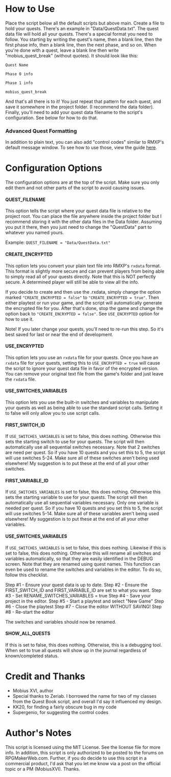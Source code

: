# How to Use

Place the script below all the default scripts but above main.
Create a file to hold your quests. There's an example in "Data/QuestData.txt".
The quest data file will hold all your quests. There's a special format you need to follow.
You starting by writing the quest's name, then a blank line, then the first phase info, then
a blank line, then the next phase, and so on. When you're done with a quest, leave a blank
line then write "mobius_quest_break" (without quotes). It should look like this:

```text
Quest Name

Phase 0 info

Phase 1 info

mobius_quest_break
```

And that's all there is to it! You just repeat that pattern for each quest, 
and save it somewhere in the project folder. (I recommend the data folder).
Finally, you'll need to add your quest data filename to the script's configuration.
See below for how to do that.

### Advanced Quest Formatting
In addition to plain text, you can also add "control codes" similar to RMXP's default message window.
To see how to use those, view the guide [here](https://github.com/darmes/Mobius-Quest-Journal/blob/f3cf242013f8091e9a3864acee3a65a0f8700ad3/Using%20Control%20Codes%20in%20Your%20Quests.pdf).

# Configuration Options

The configuration options are at the top of the script. Make sure you only edit them
and not other parts of the script to avoid causing issues.

#### QUEST_FILENAME
This option tells the script where your quest data file is relative to the project root.
You can place the file anywhere inside the project folder but I recommend storing it
with the other data files in the Data folder. Assuming you put it there, then you just
need to change the "QuestData" part to whatever you named yours.

Example: `QUEST_FILENAME = "Data/QuestData.txt"`

#### CREATE_ENCRYPTED
This option lets you convert your plain text file into RMXP's `rxdata` format.
This format is slightly more secure and can prevent players from being able
to simply read all of your quests directly. Note that this is NOT perfectly
secure. A determined player will still be able to view all the info.

If you decide to create and then use the .rxdata, simply change the option marked
`"CREATE_ENCRYPTED = false"` to `"CREATE_ENCRYPTED = true"`.
Then either playtest or run your game, and the script will automatically generate the
encrypted file for you. After that's done, stop the game and change the option back
to `"CREATE_ENCRYPTED = false"`. See `USE_ENCRYPTED` option for how to use it.

Note! If you later change your quests, you'll need to re-run this step.
So it's best saved for last or near the end of development.

#### USE_ENCRYPTED
This option lets you use an `rxdata` file for your quests.
Once you have an `rxdata` file for your quests, setting this to `USE_ENCRYPTED = true`
will cause the script to ignore your quest data file in favor of the encrypted version.
You can remove your original text file from the game's folder and just leave the
`rxdata` file.

#### USE_SWITCHES_VARIABLES
This option lets you use the built-in switches and variables to manipulate your quests
as well as being able to use the standard script calls. Setting it to false will only allow 
you to use script calls.

#### FIRST_SWITCH_ID
If `USE_SWITCHES_VARIABLES` is set to false, this does nothing.
Otherwise this sets the starting switch to use for your quests. The script
will then automatically use all sequential switches necessary. Note that
2 switches are need per quest. So if you have 10 quests and you set this
to 5, the script will use switches 5-24. Make sure all of these switches
aren't being used elsewhere! My suggestion is to put these at the end of
all your other switches.

#### FIRST_VARIABLE_ID
If `USE_SWITCHES_VARIABLES` is set to false, this does nothing.
Otherwise this sets the starting variable to use for your quests. The script
will then automatically use all sequential variables necessary. Only one
variable is needed per quest. So if you have 10 quests and you set this
to 5, the script will use switches 5-14. Make sure all of these variables
aren't being used elsewhere! My suggestion is to put these at the end of
all your other variables.

#### USE_SWITCHES_VARIABLES
If `USE_SWITCHES_VARIABLES` is set to false, this does nothing.
Likewise if this is set to false, this does nothing. Otherwise
this will rename all switches and variables automatically, so that they
are easily identified in the DEBUG screen. Note that they are renamed using
quest names. This function can even be used to rename the switches and
variables in the editor. To do so, follow this checklist.

Step #1 - Ensure your quest data is up to date.
Step #2 - Ensure the FIRST_SWITCH_ID and FIRST_VARIABLE_ID are set to what you want.
Step #3 - Set RENAME_SWITCHES_VARIABLES = true
Step #4 - Save your project in the editor.
Step #5 - Start a playtest and select "New Game"
Step #6 - Close the playtest
Step #7 - Close the editor WITHOUT SAVING!
Step #8 - Re-start the editor

The switches and variables should now be renamed.

#### SHOW_ALL_QUESTS
If this is set to false, this does nothing. Otherwise, this is
a debugging tool. When set to true all quests will show up in the journal
regardless of known/completed status.

# Credit and Thanks
- Mobius XVI, author
- Special thanks to Zeriab. I borrowed the name for two of my classes from the Quest Book script, and overall I'd say it influenced my design.
- KK20, for finding a fairly obscure bug in my code
- Supergenio, for suggesting the control codes

# Author's Notes
This script is licensed using the MIT License. See the license file for more info.
In addition, this script is only authorized to be posted to the forums on RPGMakerWeb.com.
Further, if you do decide to use this script in a commercial product, I'd ask that you let 
me know via a post on the official topic or a PM (MobiusXVI). Thanks.
